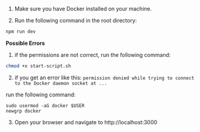 1. Make sure you have Docker installed on your machine.

2. Run the following command in the root directory:

```sh
npm run dev
```

**Possible Errors**

1. if the permissions are not correct, run the following command:

```sh
chmod +x start-script.sh
```

2. if you get an error like this: `permission denied while trying to connect to the Docker daemon socket at ...`

run the following command:

```
sudo usermod -aG docker $USER
newgrp docker
```

3. Open your browser and navigate to http://localhost:3000
